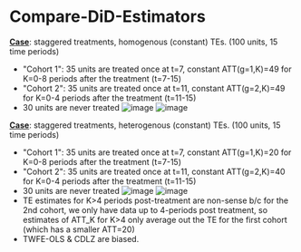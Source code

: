 # Compare-DiD-Estimators

**[Case](https://github.com/azev77/Compare-DiD-Estimators/blob/main/StaggeredTreatment_SameTE.do)**: staggered treatments, homogenous (constant) TEs. (100 units, 15 time periods)
- "Cohort 1": 35 units are treated once at t=7,  constant ATT(g=1,K)=49 for K=0-8 periods after the treatment (t=7-15)
- "Cohort 2": 35 units are treated once at t=11, constant ATT(g=2,K)=49 for K=0-4 periods after the treatment (t=11-15)
- 30 units are never treated
![image](https://user-images.githubusercontent.com/7883904/154598476-5d299307-df4b-4d43-a16e-8d2e41afa93e.png)
![image](https://user-images.githubusercontent.com/7883904/154598584-d81ba073-ae4d-40f0-b43e-5bd4930679b2.png)


**[Case](https://github.com/azev77/Compare-DiD-Estimators/blob/main/StaggeredTreatment_DiffTE.do)**: staggered treatments, heterogenous (constant) TEs. (100 units, 15 time periods)
- "Cohort 1": 35 units are treated once at t=7,  constant ATT(g=1,K)=20 for K=0-8 periods after the treatment (t=7-15)
- "Cohort 2": 35 units are treated once at t=11, constant ATT(g=2,K)=40 for K=0-4 periods after the treatment (t=11-15)
- 30 units are never treated
![image](https://user-images.githubusercontent.com/7883904/154596389-2156dde9-ea30-4a67-b57e-4b11ec6fe271.png)
![image](https://user-images.githubusercontent.com/7883904/154597194-c0cdf7e7-8497-4068-8655-cd8e14e8068b.png)
- TE estimates for K>4 periods post-treatment are non-sense b/c for the 2nd cohort, we only have data up to 4-periods post treatment, so estimates of ATT_K for K>4 only average out the TE for the first cohort (which has a smaller ATT=20)
- TWFE-OLS & CDLZ are biased. 
